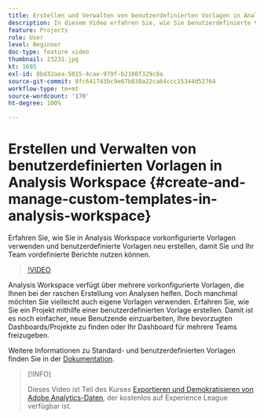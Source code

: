 ```yaml
---
title: Erstellen und Verwalten von benutzerdefinierten Vorlagen in Analysis Workspace
description: In diesem Video erfahren Sie, wie Sie benutzerdefinierte Vorlagen in Analysis Workspace erstellen, damit Sie und Ihr Team mit einem bestimmten Satz an Berichten starten können.
feature: Projects
role: User
level: Beginner
doc-type: feature video
thumbnail: 23231.jpg
kt: 1695
exl-id: 8bd32aea-5015-4cae-979f-b2100f329c8a
source-git-commit: 8fc641743bc9e07b838a22ca64ccc15344d52764
workflow-type: tm+mt
source-wordcount: '170'
ht-degree: 100%

---
```


# Erstellen und Verwalten von benutzerdefinierten Vorlagen in Analysis Workspace {#create-and-manage-custom-templates-in-analysis-workspace}

Erfahren Sie, wie Sie in Analysis Workspace vorkonfigurierte Vorlagen verwenden und benutzerdefinierte Vorlagen neu erstellen, damit Sie und Ihr Team vordefinierte Berichte nutzen können.

>[!VIDEO](https://video.tv.adobe.com/v/23231/?quality=12&learn=on)

Analysis Workspace verfügt über mehrere vorkonfigurierte Vorlagen, die Ihnen bei der raschen Erstellung von Analysen helfen. Doch manchmal möchten Sie vielleicht auch eigene Vorlagen verwenden. Erfahren Sie, wie Sie ein Projekt mithilfe einer benutzerdefinierten Vorlage erstellen. Damit ist es noch einfacher, neue Benutzende einzuarbeiten, Ihre bevorzugten Dashboards/Projekte zu finden oder Ihr Dashboard für mehrere Teams freizugeben.

Weitere Informationen zu Standard- und benutzerdefinierten Vorlagen finden Sie in der [Dokumentation](https://experienceleague.adobe.com/docs/analytics/analyze/analysis-workspace/build-workspace-project/starter-projects.html?lang=de).

>[!INFO]
>
> Dieses Video ist Teil des Kurses [Exportieren und Demokratisieren von Adobe Analytics-Daten](https://experienceleague.adobe.com/?recommended=Analytics-A-1-2022.1.democratizing&amp;lang=de), der kostenlos auf Experience League verfügbar ist.
